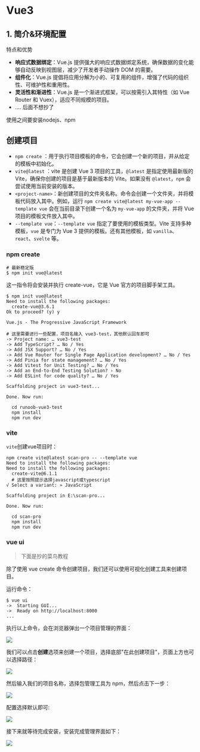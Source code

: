 # Vue3

## 1. 简介&环境配置

特点和优势
- **响应式数据绑定**：Vue.js 提供强大的响应式数据绑定系统，确保数据的变化能够自动反映到视图层，减少了开发者手动操作 DOM 的需要。
- **组件化**：Vue.js 提倡将应用分解为小的、可复用的组件，增强了代码的组织性、可维护性和重用性。
- **灵活性和渐进性**：Vue.js 是一个渐进式框架，可以按需引入其特性（如 Vue Router 和 Vuex），适应不同规模的项目。
- .... 后面不想抄了

使用之间要安装nodejs、npm

## 创建项目
- `npm create` ：用于执行项目模板的命令，它会创建一个新的项目，并从给定的模板中初始化。
- `vite@latest` ：vite 是创建 Vue 3 项目的工具，`@latest` 是指定使用最新版的 Vite，确保你创建的项目是基于最新版本的 Vite。如果没有 `@latest`，`npm` 会尝试使用当前安装的版本。
- `<project-name>`：新创建项目的文件夹名称。命令会创建一个文件夹，并将模板代码放入其中。例如，运行 `npm create vite@latest my-vue-app --template vue` 会在当前目录下创建一个名为 `my-vue-app` 的文件夹，并将 Vue 项目的模板文件放入其中。
- `--template vue`：`--template vue` 指定了要使用的模板类型。Vite 支持多种模板，`vue` 是专门为 Vue 3 提供的模板。还有其他模板，如 `vanilla`、`react`、`svelte` 等。

### npm create

```shell
# 最新稳定版
$ npm init vue@latest
```
这一指令将会安装并执行 create-vue，它是 Vue 官方的项目脚手架工具。
```shell
$ npm init vue@latest
Need to install the following packages:
  create-vue@3.6.1
Ok to proceed? (y) y

Vue.js - The Progressive JavaScript Framework

# 这里需要进行一些配置，项目名输入 vue3-test，其他默认回车即可
-> Project name: … vue3-test
-> Add TypeScript? … No / Yes
-> Add JSX Support? … No / Yes
-> Add Vue Router for Single Page Application development? … No / Yes
-> Add Pinia for state management? … No / Yes
-> Add Vitest for Unit Testing? … No / Yes
-> Add an End-to-End Testing Solution? › No
-> Add ESLint for code quality? … No / Yes

Scaffolding project in vue3-test...

Done. Now run:

  cd runoob-vue3-test
  npm install
  npm run dev

```

### vite
`vite`创建vue项目时：
```shell
npm create vite@latest scan-pro -- --template vue
Need to install the following packages:
Need to install the following packages:
  create-vite@6.1.1
  # 这里按照提示选择javascript或typescript
√ Select a variant: » JavaScript

Scaffolding project in E:\scan-pro...

Done. Now run:

  cd scan-pro
  npm install
  npm run dev
```
### vue ui
> 下面是抄的菜鸟教程

除了使用 vue create 命令创建项目，我们还可以使用可视化创建工具来创建项目。

运行命令：
```shell
$ vue ui
->  Starting GUI...
->  Ready on http://localhost:8000
...

```

执行以上命令，会在浏览器弹出一个项目管理的界面：

![](https://www.runoob.com/wp-content/uploads/2021/12/6C6FBF13-54BF-4DBC-8019-6442A51C03F3.jpg)

我们可以点击**创建**选项来创建一个项目，选择底部"在此创建项目"，页面上方也可以选择路径：

![](https://www.runoob.com/wp-content/uploads/2021/12/E13FFC51-7F39-4510-83DC-948772041083.jpeg)

然后输入我们的项目名称，选择包管理工具为 npm，然后点击下一步：

![](https://www.runoob.com/wp-content/uploads/2021/12/33B0E553-7AD4-4A5A-AF5C-20305C0F5793.jpeg)

配置选择默认即可:

![](https://www.runoob.com/wp-content/uploads/2021/12/69A83D7A-C7FB-478B-8DA0-40BF673F160F.jpeg)

接下来就等待完成安装，安装完成管理界面如下：

![](https://www.runoob.com/wp-content/uploads/2021/12/4AE552A2-2AE4-4B23-AECA-90CE7D29C047-scaled.jpeg)
